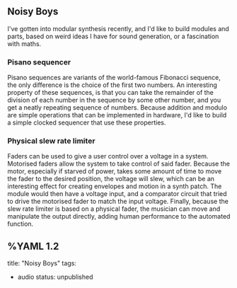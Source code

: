 ## Noisy Boys
I've gotten into modular synthesis recently, and I'd like to build modules and parts, based on weird ideas I have for sound generation, or a fascination with maths.

### Pisano sequencer
Pisano sequences are variants of the world-famous Fibonacci sequence, the only difference is the choice of the first two numbers. An interesting property of these sequences, is that you can take the remainder of the division of each number in the sequence by some other number, and you get a neatly repeating sequence of numbers. Because addition and modulo are simple operations that can be implemented in hardware, I'd like to build a simple clocked sequencer that use these properties.

### Physical slew rate limiter
Faders can be used to give a user control over a voltage in a system. Motorised faders allow the system to take control of said fader.
Because the motor, especially if starved of power, takes some amount of time to move the fader to the desired position, the voltage will slew, which can be an interesting effect for creating envelopes and motion in a synth patch. The module would then have a voltage input, and a comparator circuit that tried to drive the motorised fader to match the input voltage.
Finally, because the slew rate limiter is based on a physical fader, the musician can move and manipulate the output directly, adding human performance to the automated function.

%YAML 1.2
---
title: "Noisy Boys"
tags:
  - audio
status: unpublished